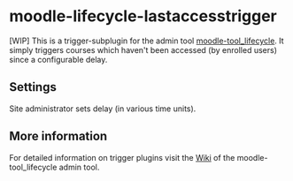 # moodle-lifecycle-lastaccesstrigger

[WIP] This is a trigger-subplugin for the admin tool [moodle-tool_lifecycle](https://github.com/learnweb/moodle-tool_lifecycle). 
It simply triggers courses which haven't been accessed (by enrolled users) since a configurable delay.

## Settings
Site administrator sets delay (in various time units).  

## More information  
For detailed information on trigger plugins visit the 
[Wiki](https://github.com/learnweb/moodle-tool_lifecycle/wiki) of the moodle-tool_lifecycle admin tool.
